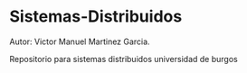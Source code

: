 # Sistemas-Distribuidos
Autor: Victor Manuel Martinez Garcia.

Repositorio para sistemas distribuidos universidad de burgos
